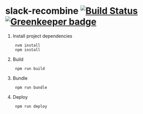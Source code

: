 # slack-recombine [![Build Status](https://travis-ci.org/amsross/slack-recombine.svg?branch=master)](https://travis-ci.org/amsross/slack-recombine) [![Greenkeeper badge](https://badges.greenkeeper.io/amsross/slack-recombine.svg)](https://greenkeeper.io/)

1. Install project dependencies

        nvm install
        npm install

2. Build

        npm run build

4. Bundle

        npm run bundle

5. Deploy

        npm run deploy
